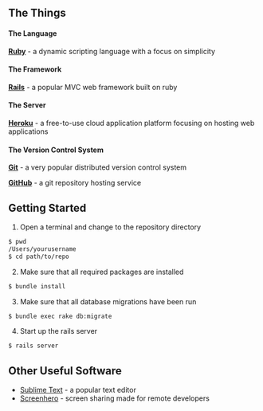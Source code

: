 ## The Things

#### The Language

**[Ruby][ruby]** - a dynamic scripting language with a focus on simplicity


#### The Framework

**[Rails][rails]** - a popular MVC web framework built on ruby


#### The Server

**[Heroku][heroku]** - a free-to-use cloud application platform focusing on hosting web applications


#### The Version Control System

**[Git][git]** - a very popular distributed version control system

**[GitHub][github]** - a git repository hosting service


## Getting Started

1. Open a terminal and change to the repository directory

``` bash
$ pwd
/Users/yourusername
$ cd path/to/repo
```

2. Make sure that all required packages are installed

``` bash
$ bundle install
```

3. Make sure that all database migrations have been run

``` bash
$ bundle exec rake db:migrate
```

4. Start up the rails server

``` bash
$ rails server
```

## Other Useful Software

- [Sublime Text][subl] - a popular text editor
- [Screenhero][screenhero] - screen sharing made for remote developers


[ruby]: http://ruby-lang.com
[rails]: http://guides.rubyonrails.org/getting_started.html
[heroku]: https://www.heroku.com/
[git]: http://gitref.org/
[subl]: http://www.sublimetext.com/
[screenhero]: http://screenhero.com/
[github]: https://github.com/
